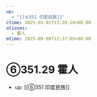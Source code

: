 ```yaml
---
up:
  - "[[⑥351 印度民族]]"
ctime: 2025-03-01T13:39:10+08:00
aliases:
  - 霍人
mtime: 2025-09-09T12:37:05+08:00
---
```


# ⑥351.29 霍人

- up: [[⑥351 印度民族]]

